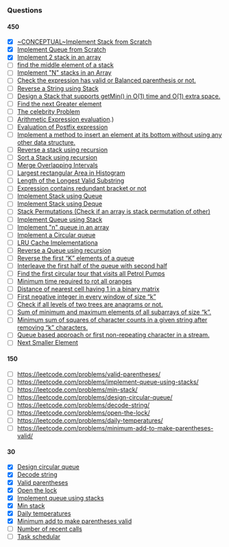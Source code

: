 ### Questions
#### 450
- [x] [~CONCEPTUAL~Implement Stack from Scratch](https://www.tutorialspoint.com/javaexamples/data_stack.htm)
- [x] [Implement Queue from Scratch](https://www.geeksforgeeks.org/queue-set-1introduction-and-array-implementation/)
- [x] [Implement 2 stack in an array](https://practice.geeksforgeeks.org/problems/implement-two-stacks-in-an-array/1)
- [ ] [find the middle element of a stack](https://www.geeksforgeeks.org/design-a-stack-with-find-middle-operation/)
- [ ] [Implement "N" stacks in an Array](https://www.geeksforgeeks.org/efficiently-implement-k-stacks-single-array/)
- [ ] [Check the expression has valid or Balanced parenthesis or not.](https://practice.geeksforgeeks.org/problems/parenthesis-checker/0)
- [ ] [Reverse a String using Stack](https://practice.geeksforgeeks.org/problems/reverse-a-string-using-stack/1)
- [ ] [Design a Stack that supports getMin() in O(1) time and O(1) extra space.](https://practice.geeksforgeeks.org/problems/special-stack/1)
- [ ] [Find the next Greater element](https://practice.geeksforgeeks.org/problems/next-larger-element/0)
- [ ] [The celebrity Problem](https://practice.geeksforgeeks.org/problems/the-celebrity-problem/1)
- [ ] [Arithmetic Expression evaluation](https://www.geeksforgeeks.org/arithmetic-expression-evalution/#:~:text=The%20stack%20organization%20is%20very,i.e.%2C%20A%20%2B%20B).)
- [ ] [Evaluation of Postfix expression](https://practice.geeksforgeeks.org/problems/evaluation-of-postfix-expression/0)
- [ ] [Implement a method to insert an element at its bottom without using any other data structure.](https://stackoverflow.com/questions/45130465/inserting-at-the-end-of-stack)
- [ ] [Reverse a stack using recursion](https://www.geeksforgeeks.org/reverse-a-stack-using-recursion/)
- [ ] [Sort a Stack using recursion](https://practice.geeksforgeeks.org/problems/sort-a-stack/1)
- [ ] [Merge Overlapping Intervals](https://practice.geeksforgeeks.org/problems/overlapping-intervals/0)
- [ ] [Largest rectangular Area in Histogram](https://practice.geeksforgeeks.org/problems/maximum-rectangular-area-in-a-histogram/0)
- [ ] [Length of the Longest Valid Substring](https://practice.geeksforgeeks.org/problems/valid-substring0624/1)
- [ ] [Expression contains redundant bracket or not](https://www.geeksforgeeks.org/expression-contains-redundant-bracket-not/)
- [ ] [Implement Stack using Queue](https://practice.geeksforgeeks.org/problems/stack-using-two-queues/1)
- [ ] [Implement Stack using Deque](https://www.geeksforgeeks.org/implement-stack-queue-using-deque/)
- [ ] [Stack Permutations (Check if an array is stack permutation of other)](https://www.geeksforgeeks.org/stack-permutations-check-if-an-array-is-stack-permutation-of-other/)
- [ ] [Implement Queue using Stack](https://practice.geeksforgeeks.org/problems/queue-using-two-stacks/1)
- [ ] [Implement "n" queue in an array](https://www.geeksforgeeks.org/efficiently-implement-k-queues-single-array/)
- [ ] [Implement a Circular queue](https://www.geeksforgeeks.org/circular-queue-set-1-introduction-array-implementation/)
- [ ] [LRU Cache Implementationa](https://practice.geeksforgeeks.org/problems/lru-cache/1)
- [ ] [Reverse a Queue using recursion](https://practice.geeksforgeeks.org/problems/queue-reversal/1)
- [ ] [Reverse the first “K” elements of a queue](https://practice.geeksforgeeks.org/problems/reverse-first-k-elements-of-queue/1)
- [ ] [Interleave the first half of the queue with second half](https://www.geeksforgeeks.org/interleave-first-half-queue-second-half/)
- [ ] [Find the first circular tour that visits all Petrol Pumps](https://practice.geeksforgeeks.org/problems/circular-tour/1)
- [ ] [Minimum time required to rot all oranges](https://practice.geeksforgeeks.org/problems/rotten-oranges/0)
- [ ] [Distance of nearest cell having 1 in a binary matrix](https://practice.geeksforgeeks.org/problems/distance-of-nearest-cell-having-1/0)
- [ ] [First negative integer in every window of size “k”](https://practice.geeksforgeeks.org/problems/first-negative-integer-in-every-window-of-size-k/0)
- [ ] [Check if all levels of two trees are anagrams or not.](https://www.geeksforgeeks.org/check-if-all-levels-of-two-trees-are-anagrams-or-not/)
- [ ] [Sum of minimum and maximum elements of all subarrays of size “k”.](https://www.geeksforgeeks.org/sum-minimum-maximum-elements-subarrays-size-k/)
- [ ] [Minimum sum of squares of character counts in a given string after removing “k” characters.](https://practice.geeksforgeeks.org/problems/game-with-string/0)
- [ ] [Queue based approach or first non-repeating character in a stream.](https://practice.geeksforgeeks.org/problems/first-non-repeating-character-in-a-stream/0)
- [ ] [Next Smaller Element](https://www.geeksforgeeks.org/next-smaller-element/)

#### 150

- [ ]  https://leetcode.com/problems/valid-parentheses/ 
- [ ]  https://leetcode.com/problems/implement-queue-using-stacks/ 
- [ ]  https://leetcode.com/problems/min-stack/ 
- [ ]  https://leetcode.com/problems/design-circular-queue/ 
- [ ]  https://leetcode.com/problems/decode-string/ 
- [ ]  https://leetcode.com/problems/open-the-lock/ 
- [ ]  https://leetcode.com/problems/daily-temperatures/
- [ ]  https://leetcode.com/problems/minimum-add-to-make-parentheses-valid/

#### 30
- [x] [Design circular queue](https://leetcode.com/problems/design-circular-queue/)
- [x] [Decode string](https://leetcode.com/problems/decode-string/)
- [x] [Valid parentheses](https://leetcode.com/problems/valid-parentheses/)
- [x] [Open the lock](https://leetcode.com/problems/open-the-lock/)
- [x] [Implement queue using stacks](https://leetcode.com/problems/implement-queue-using-stacks/)
- [x] [Min stack](https://leetcode.com/problems/min-stack/)
- [x] [Daily temperatures](https://leetcode.com/problems/daily-temperatures/)
- [x] [Minimum add to make parentheses valid](https://leetcode.com/problems/minimum-add-to-make-parentheses-valid/)
- [ ] [Number of recent calls](https://leetcode.com/problems/number-of-recent-calls/)
- [ ] [Task schedular](https://leetcode.com/problems/task-scheduler/)